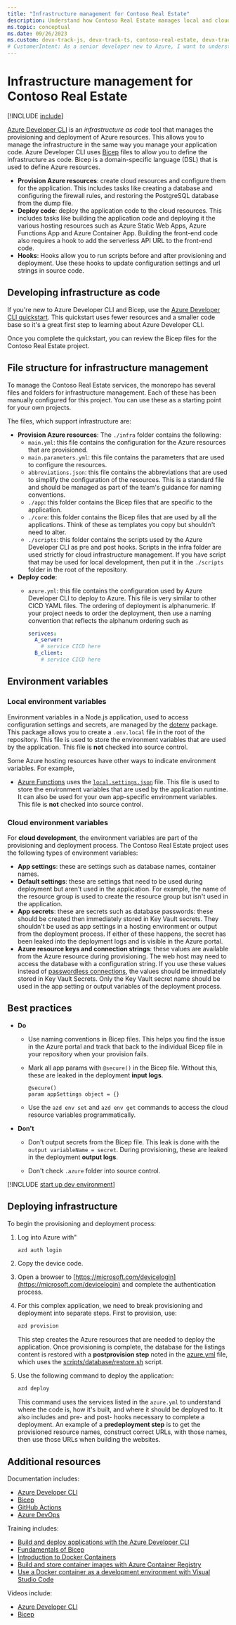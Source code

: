 ```yaml
---
title: "Infrastructure management for Contoso Real Estate"
description: Understand how Contoso Real Estate manages local and cloud services for you when you use this reference architecture.
ms.topic: conceptual
ms.date: 09/26/2023
ms.custom: devx-track-js, devx-track-ts, contoso-real-estate, devx-track-extended-azdevcli
# CustomerIntent: As a senior developer new to Azure, I want to understand how to manage the services of a complex end to end cloud application.
---
```


# Infrastructure management for Contoso Real Estate

[!INCLUDE [include](./includes/contoso-intro-paragraph.md)]

[Azure Developer CLI](/azure/developer/azure-developer-cli/overview) is an _infrastructure as code_ tool that manages the provisioning and deployment of Azure resources. This allows you to manage the infrastructure in the same way you manage your application code. Azure Developer CLI uses [Bicep](/azure/azure-resource-manager/bicep/) files to allow you to define the infrastructure as code. Bicep is a domain-specific language (DSL) that is used to define Azure resources.

* **Provision Azure resources**: create cloud resources and configure them for the application. This includes tasks like creating a database and configuring the firewall rules, and restoring the PostgreSQL database from the dump file.
* **Deploy code**: deploy the application code to the cloud resources. This includes tasks like building the application code and deploying it the various hosting resources such as Azure Static Web Apps, Azure Functions App and Azure Container App. Building the front-end code also requires a hook to add the serverless API URL to the front-end code.
* **Hooks**:  Hooks allow you to run scripts before and after provisioning and deployment. Use these hooks to update configuration settings and url strings in source code. 

## Developing infrastructure as code

If you're new to Azure Developer CLI and Bicep, use the [Azure Developer CLI quickstart](/azure/developer/azure-developer-cli/azd-templates?tabs=nodejs). This quickstart uses fewer resources and a smaller code base so it's a great first step to learning about Azure Developer CLI.

Once you complete the quickstart, you can review the Bicep files for the Contoso Real Estate project.

## File structure for infrastructure management

To manage the Contoso Real Estate services, the monorepo has several files and folders for infrastructure management. Each of these has been manually configured for this project. You can use these as a starting point for your own projects.

The files, which support infrastructure are:

* **Provision Azure resources**: The `./infra` folder contains the following:
    * `main.yml`: this file contains the configuration for the Azure resources that are provisioned.
    * `main.parameters.yml`: this file contains the parameters that are used to configure the resources.
    * `abbreviations.json`: this file contains the abbreviations that are used to simplify the configuration of the resources. This is a standard file and should be managed as part of the team's guidance for naming conventions.
    * `./app`: this folder contains the Bicep files that are specific to the application. 
    * `./core`: this folder contains the Bicep files that are used by all the applications. Think of these as templates you copy but shouldn't need to alter.
    * `./scripts`: this folder contains the scripts used by the Azure Developer CLI as pre and post hooks. Scripts in the infra folder are used strictly for cloud infrastructure management. If you have script that may be used for local development, then put it in the `./scripts` folder in the root of the repository.
* **Deploy code**: 
    * `azure.yml`: this file contains the configuration used by Azure Developer CLI to deploy to Azure. This file is very similar to other CICD YAML files. The ordering of deployment is alphanumeric. If your project needs to order the deployment, then use a naming convention that reflects the alphanum ordering such as

        ```YAML
        serivces:
          A_server:
            # service CICD here
          B_client:
            # service CICD here
        ```

## Environment variables

### Local environment variables

Environment variables in a Node.js application, used to access configuration settings and secrets, are managed by the [dotenv](https://www.npmjs.com/package/dotenv) package. This package allows you to create a `.env.local` file in the root of the repository. This file is used to store the environment variables that are used by the application. This file is **not** checked into source control.

Some Azure hosting resources have other ways to indicate environment variables. For example, 

* [Azure Functions](/azure/azure-functions/functions-overview) uses the [`local.settings.json`](/azure/azure-functions/functions-develop-local#local-settings-file) file. This file is used to store the environment variables that are used by the application runtime. It can also be used for your own app-specific environment variables. This file is **not** checked into source control.

### Cloud environment variables

For **cloud development**, the environment variables are part of the provisioning and deployment process. The Contoso Real Estate project uses the following types of environment variables: 

* **App settings**: these are settings such as database names, container names.
* **Default settings**: these are settings that need to be used during deployment but aren't used in the application. For example, the name of the resource group is used to create the resource group but isn't used in the application.
* **App secrets**: these are secrets such as database passwords: these should be created then immediately stored in Key Vault secrets. They shouldn't be used as app settings in a hosting environment or output from the deployment process. If either of these happens, the secret has been leaked into the deployment logs and is visible in the Azure portal.
* **Azure resource keys and connection strings**: these values are available from the Azure resource during provisioning. The web host may need to access the database with a configuration string. If you use these values instead of [passwordless connections](/azure/developer/intro/passwordless-overview), the values should be immediately stored in Key Vault Secrets. Only the Key Vault secret name should be used in the app setting or output variables of the deployment process. 

## Best practices

* **Do** 
    * Use naming conventions in Bicep files. This helps you find the issue in the Azure portal and track that back to the individual Bicep file in your repository when your provision fails. 
        
    * Mark all app params with `@secure()` in the Bicep file. Without this, these are leaked in the deployment **input logs**.

        ```bicep
        @secure()
        param appSettings object = {}
        ```
    * Use the `azd env set` and `azd env get` commands to access the cloud resource variables programmatically.

* **Don't**

    * Don't output secrets from the Bicep file. This leak is done with the `output variableName = secret`. During provisioning, these are leaked in the deployment **output logs**.

    * Don't check `.azure` folder into source control.


[!INCLUDE [start up dev environment](includes/contoso-open-developer-environment.md)]

## Deploying infrastructure

To begin the provisioning and deployment process:

1. Log into Azure with"
    
    ```bash
    azd auth login
    ```
1. Copy the device code. 
1. Open a browser to [https://microsoft.com/devicelogin](https://microsoft.com/devicelogin) and complete the authentication process.
1. For this complex application, we need to break provisioning and deployment into separate steps. First to provision, use:
    ```bash
    azd provision
    ```
    This step creates the Azure resources that are needed to deploy the application. Once provisioning is complete, the database for the listings content is restored with a **postprovision step** noted in the [azure.yml](https://github.com/Azure-Samples/contoso-real-estate/blob/main/azure.yaml) file, which uses the [scripts/database/restore.sh](https://github.com/Azure-Samples/contoso-real-estate/blob/main/scripts/database/restore.sh) script.

1. Use the following command to deploy the application:
    ```bash 
    azd deploy
    ```
    This command uses the services listed in the `azure.yml` to understand where the code is, how it's built, and where it should be deployed to. It also includes and pre- and post- hooks necessary to complete a deployment. An example of a **predeployment step** is to get the provisioned resource names, construct correct URLs, with those names, then use those URLs when building the websites.

## Additional resources

Documentation includes:

* [Azure Developer CLI](/azure/developer/azure-developer-cli/overview)
* [Bicep](/azure/developer/azure-developer-cli/azd-templates?tabs=nodejs)
* [GitHub Actions](https://docs.github.com/en/actions)
* [Azure DevOps](/azure/devops/pipelines/)

Training includes: 

* [Build and deploy applications with the Azure Developer CLI](/training/paths/azure-developer-cli/)
* [Fundamentals of Bicep](/training/paths/fundamentals-bicep/)
* [Introduction to Docker Containers](/training/modules/intro-to-docker-containers/)
* [Build and store container images with Azure Container Registry](/training/modules/build-and-store-container-images/)
* [Use a Docker container as a development environment with Visual Studio Code](/training/modules/use-docker-container-dev-env-vs-code/)

Videos include: 

* [Azure Developer CLI](/shows/azure-developers/?languages=azdeveloper)
* [Bicep](/shows/learn-live/?terms=bicep)
